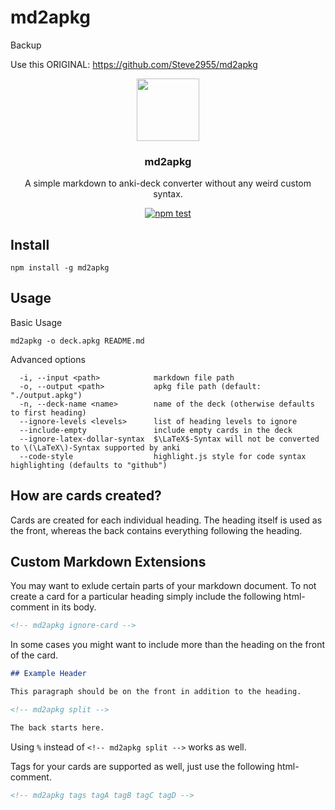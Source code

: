 # md2apkg
Backup

Use this ORIGINAL: 
https://github.com/Steve2955/md2apkg

<p align="center">
  <img width="100px" src="https://user-images.githubusercontent.com/21085384/126459451-0bbdb359-9ef3-48e9-ab3b-5294bfac7fd3.png">
</p>

<h3 align="center">md2apkg</h3>

<p align="center">A simple markdown to anki-deck converter without any weird custom syntax.</p>

<p align="center">
  <a href="https://github.com/Steve2955/md2apkg/actions/workflows/npm-test.yml"><img alt="npm test" src="https://github.com/Steve2955/md2apkg/actions/workflows/npm-test.yml/badge.svg"></a>
</p>

## Install

```text
npm install -g md2apkg
```

## Usage

Basic Usage

```text
md2apkg -o deck.apkg README.md
```

Advanced options

```text
  -i, --input <path>            markdown file path
  -o, --output <path>           apkg file path (default: "./output.apkg")
  -n, --deck-name <name>        name of the deck (otherwise defaults to first heading)
  --ignore-levels <levels>      list of heading levels to ignore
  --include-empty               include empty cards in the deck
  --ignore-latex-dollar-syntax  $\LaTeX$-Syntax will not be converted to \(\LaTeX\)-Syntax supported by anki
  --code-style                  highlight.js style for code syntax highlighting (defaults to "github")
```

## How are cards created?

Cards are created for each individual heading. The heading itself is used as the front, whereas the back contains everything following the heading.

## Custom Markdown Extensions

You may want to exlude certain parts of your markdown document. To not create a card for a particular heading simply include the following html-comment in its body.

```html
<!-- md2apkg ignore-card -->
```

In some cases you might want to include more than the heading on the front of the card.

```md
## Example Header

This paragraph should be on the front in addition to the heading.

<!-- md2apkg split -->

The back starts here.
```

Using `%` instead of `<!-- md2apkg split -->` works as well.

Tags for your cards are supported as well, just use the following html-comment.

```html
<!-- md2apkg tags tagA tagB tagC tagD -->
```
